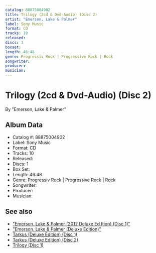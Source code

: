 ```yaml
---
catalog: 88875004902
title: Trilogy (2cd & Dvd-Audio) (Disc 2)
artist: "Emerson, Lake & Palmer"
label: Sony Music
format: CD
tracks: 10
released: 
discs: 1
boxset: 
length: 46:48
genre: Progressiv Rock | Progressive Rock | Rock
songwriter: 
producer: 
musician: 
---
```


# Trilogy (2cd & Dvd-Audio) (Disc 2)

By "Emerson, Lake & Palmer"

## Album Data

- Catalog #: 88875004902
- Label: Sony Music
- Format: CD
- Tracks: 10
- Released: 
- Discs: 1
- Box Set: 
- Length: 46:48
- Genre: Progressiv Rock | Progressive Rock | Rock
- Songwriter: 
- Producer: 
- Musician: 


## See also

- ["Emerson, Lake & Palmer (2012 Deluxe Ed Ition) (Disc 1)"](Emerson__Lake_and_Palmer_2012_Deluxe_Ed_Ition_Disc_1.md)
- ["Emerson, Lake & Palmer (Deluxe Edition)"](Emerson__Lake_and_Palmer_Deluxe_Edition.md)
- [Tarkus (Deluxe Edition) (Disc 1)](Tarkus_Deluxe_Edition_Disc_1.md)
- [Tarkus (Deluxe Edition) (Disc 2)](Tarkus_Deluxe_Edition_Disc_2.md)
- [Trilogy (Disc 1)](Trilogy_Disc_1.md)
